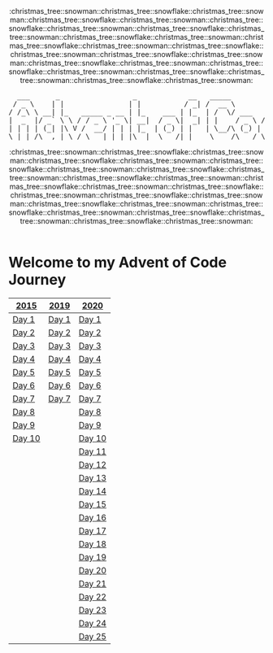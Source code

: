 <div align="center">
:christmas_tree::snowman::christmas_tree::snowflake::christmas_tree::snowman::christmas_tree::snowflake::christmas_tree::snowman::christmas_tree::snowflake::christmas_tree::snowman::christmas_tree::snowflake::christmas_tree::snowman::christmas_tree::snowflake::christmas_tree::snowman::christmas_tree::snowflake::christmas_tree::snowman::christmas_tree::snowflake::christmas_tree::snowman::christmas_tree::snowflake::christmas_tree::snowman::christmas_tree::snowflake::christmas_tree::snowman::christmas_tree::snowflake::christmas_tree::snowman::christmas_tree::snowflake::christmas_tree::snowman::christmas_tree::snowflake::christmas_tree::snowman:
<pre>
  ___      _                 _            __   _____           _      
 / _ \    | |               | |          / _| /  __ \         | |     
/ /_\ \ __| |_   _____ _ __ | |_    ___ | |_  | /  \/ ___   __| | ___ 
|  _  |/ _` \ \ / / _ \ '_ \| __|  / _ \|  _| | |    / _ \ / _` |/ _ \
| | | | (_| |\ V /  __/ | | | |_  | (_) | |   | \__/\ (_) | (_| |  __/
\_| |_/\__,_| \_/ \___|_| |_|\__|  \___/|_|    \____/\___/ \__,_|\___|
</pre>
:christmas_tree::snowman::christmas_tree::snowflake::christmas_tree::snowman::christmas_tree::snowflake::christmas_tree::snowman::christmas_tree::snowflake::christmas_tree::snowman::christmas_tree::snowflake::christmas_tree::snowman::christmas_tree::snowflake::christmas_tree::snowman::christmas_tree::snowflake::christmas_tree::snowman::christmas_tree::snowflake::christmas_tree::snowman::christmas_tree::snowflake::christmas_tree::snowman::christmas_tree::snowflake::christmas_tree::snowman::christmas_tree::snowflake::christmas_tree::snowman::christmas_tree::snowflake::christmas_tree::snowman::christmas_tree::snowflake::christmas_tree::snowman:
</div>
</br>
<div>
  
# Welcome to my Advent of Code Journey

| [2015][2015]      | [2019][2019]      | [2020][2020]      |
| ----------------- | ----------------- | ----------------- |
| [Day 1][2015-01]  | [Day 1][2019-01]  | [Day 1][2020-01]  |
| [Day 2][2015-02]  | [Day 2][2019-02]  | [Day 2][2020-02]  |
| [Day 3][2015-03]  | [Day 3][2019-03]  | [Day 3][2020-03]  |
| [Day 4][2015-04]  | [Day 4][2019-04]  | [Day 4][2020-04]  |
| [Day 5][2015-05]  | [Day 5][2019-05]  | [Day 5][2020-05]  |
| [Day 6][2015-06]  | [Day 6][2019-06]  | [Day 6][2020-06]  |
| [Day 7][2015-07]  | [Day 7][2019-07]  | [Day 7][2020-07]  |
| [Day 8][2015-08]  |                   | [Day 8][2020-08]  |
| [Day 9][2015-09]  |                   | [Day 9][2020-09]  |
| [Day 10][2015-10] |                   | [Day 10][2020-10] |
|                   |                   | [Day 11][2020-11] |
|                   |                   | [Day 12][2020-12] |
|                   |                   | [Day 13][2020-13] |
|                   |                   | [Day 14][2020-14] |
|                   |                   | [Day 15][2020-15] |
|                   |                   | [Day 16][2020-16] |
|                   |                   | [Day 17][2020-17] |
|                   |                   | [Day 18][2020-18] |
|                   |                   | [Day 19][2020-19] |
|                   |                   | [Day 20][2020-20] |
|                   |                   | [Day 21][2020-21] |
|                   |                   | [Day 22][2020-22] |
|                   |                   | [Day 23][2020-23] |
|                   |                   | [Day 24][2020-24] |
|                   |                   | [Day 25][2020-25] |

[2015]: 2015
[2015-01]: 2015/src/Day01
[2015-02]: 2015/src/Day02
[2015-03]: 2015/src/Day03
[2015-04]: 2015/src/Day04
[2015-05]: 2015/src/Day05
[2015-06]: 2015/src/Day06
[2015-07]: 2015/src/Day07
[2015-08]: 2015/src/Day08
[2015-09]: 2015/src/Day09
[2015-10]: 2015/src/Day10

[2019]: 2019
[2019-01]: 2019/src/Day01
[2019-02]: 2019/src/Day02
[2019-03]: 2019/src/Day03
[2019-04]: 2019/src/Day04
[2019-05]: 2019/src/Day05
[2019-06]: 2019/src/Day06
[2019-07]: 2019/src/Day07

[2020]: 2020
[2020-01]: 2020/Day01
[2020-02]: 2020/Day02
[2020-03]: 2020/Day03
[2020-04]: 2020/Day04
[2020-05]: 2020/Day05
[2020-06]: 2020/Day06
[2020-07]: 2020/Day07
[2020-08]: 2020/Day08
[2020-09]: 2020/Day09
[2020-10]: 2020/Day10
[2020-11]: 2020/Day11
[2020-12]: 2020/Day12
[2020-13]: 2020/Day13
[2020-14]: 2020/Day14
[2020-15]: 2020/Day15
[2020-16]: 2020/Day16
[2020-17]: 2020/Day17
[2020-18]: 2020/Day18
[2020-19]: 2020/Day19
[2020-20]: 2020/Day20
[2020-21]: 2020/Day21
[2020-22]: 2020/Day22
[2020-23]: 2020/Day23
[2020-24]: 2020/Day24
[2020-25]: 2020/Day25
